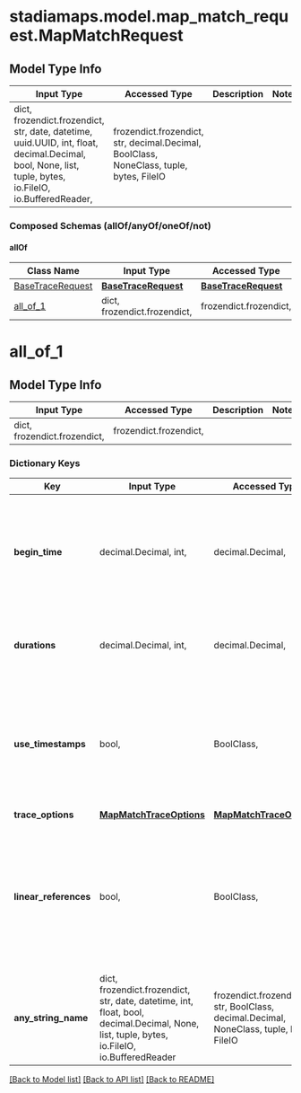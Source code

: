 # stadiamaps.model.map_match_request.MapMatchRequest

## Model Type Info
Input Type | Accessed Type | Description | Notes
------------ | ------------- | ------------- | -------------
dict, frozendict.frozendict, str, date, datetime, uuid.UUID, int, float, decimal.Decimal, bool, None, list, tuple, bytes, io.FileIO, io.BufferedReader,  | frozendict.frozendict, str, decimal.Decimal, BoolClass, NoneClass, tuple, bytes, FileIO |  | 

### Composed Schemas (allOf/anyOf/oneOf/not)
#### allOf
Class Name | Input Type | Accessed Type | Description | Notes
------------- | ------------- | ------------- | ------------- | -------------
[BaseTraceRequest](BaseTraceRequest.md) | [**BaseTraceRequest**](BaseTraceRequest.md) | [**BaseTraceRequest**](BaseTraceRequest.md) |  | 
[all_of_1](#all_of_1) | dict, frozendict.frozendict,  | frozendict.frozendict,  |  | 

# all_of_1

## Model Type Info
Input Type | Accessed Type | Description | Notes
------------ | ------------- | ------------- | -------------
dict, frozendict.frozendict,  | frozendict.frozendict,  |  | 

### Dictionary Keys
Key | Input Type | Accessed Type | Description | Notes
------------ | ------------- | ------------- | ------------- | -------------
**begin_time** | decimal.Decimal, int,  | decimal.Decimal,  | The timestamp at the start of the trace. Combined with &#x60;durations&#x60;, this provides a way to include timing information for an &#x60;encoded_polyline&#x60; trace. | [optional] 
**durations** | decimal.Decimal, int,  | decimal.Decimal,  | A list of durations (in seconds) between each successive pair of points in a polyline. | [optional] 
**use_timestamps** | bool,  | BoolClass,  | If true, the input timestamps or durations should be used when computing elapsed time for each edge along the matched path rather than the routing algorithm estimates. | [optional] if omitted the server will use the default value of False
**trace_options** | [**MapMatchTraceOptions**](MapMatchTraceOptions.md) | [**MapMatchTraceOptions**](MapMatchTraceOptions.md) |  | [optional] 
**linear_references** | bool,  | BoolClass,  | If true, the response will include a &#x60;linear_references&#x60; value that contains an array of base64-encoded [OpenLR location references](https://www.openlr-association.com/fileadmin/user_upload/openlr-whitepaper_v1.5.pdf), one for each graph edge of the road network matched by the trace. | [optional] if omitted the server will use the default value of False
**any_string_name** | dict, frozendict.frozendict, str, date, datetime, int, float, bool, decimal.Decimal, None, list, tuple, bytes, io.FileIO, io.BufferedReader | frozendict.frozendict, str, BoolClass, decimal.Decimal, NoneClass, tuple, bytes, FileIO | any string name can be used but the value must be the correct type | [optional]

[[Back to Model list]](../../README.md#documentation-for-models) [[Back to API list]](../../README.md#documentation-for-api-endpoints) [[Back to README]](../../README.md)

